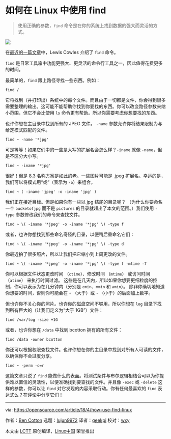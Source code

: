 如何在 Linux 中使用 find
======

> 使用正确的参数，`find` 命令是在你的系统上找到数据的强大而灵活的方式。

![](https://opensource.com/sites/default/files/styles/image-full-size/public/lead-images/rh_003499_01_linux31x_cc.png?itok=Pvim4U-B)

在[最近的一篇文章][1]中，Lewis Cowles 介绍了 `find` 命令。

`find` 是日常工具箱中功能更强大、更灵活的命令行工具之一，因此值得花费更多的时间。

最简单的，`find` 跟上路径寻找一些东西。例如：

```
find /
```

它将找到（并打印出）系统中的每个文件。而且由于一切都是文件，你会得到很多需要整理的输出。这可能不能帮助你找到你要找的东西。你可以改变路径参数来缩小范围，但它不会比使用 `ls` 命令更有帮助。所以你需要考虑你想要找的东西。

也许你想在主目录中找到所有的 JPEG 文件。 `-name` 参数允许你将结果限制为与给定模式匹配的文件。

```
find ~ -name '*jpg'
```

可是等等！如果它们中的一些是大写的扩展名会怎么样？`-iname` 就像 `-name`，但是不区分大小写。

```
find ~ -iname '*jpg'
```

很好！但是 8.3 名称方案是如此的老。一些图片可能是 .jpeg 扩展名。幸运的是，我们可以将模式用“或”（表示为  `-o`）来组合。

```
find ~ ( -iname 'jpeg' -o -iname 'jpg' )
```

我们正在接近目标。但是如果你有一些以 jpg 结尾的目录呢？ （为什么你要命名一个 `bucketofjpg` 而不是 `pictures` 的目录就超出了本文的范围。）我们使用 `-type` 参数修改我们的命令来查找文件。

```
find ~ \( -iname '*jpeg' -o -iname '*jpg' \) -type f
```

或者，也许你想找到那些命名奇怪的目录，以便稍后重命名它们：

```
find ~ \( -iname '*jpeg' -o -iname '*jpg' \) -type d
```

你最近拍了很多照片，所以让我们把它缩小到上周更改的文件。

```
find ~ \( -iname '*jpeg' -o -iname '*jpg' \) -type f -mtime -7
```

你可以根据文件状态更改时间 （`ctime`）、修改时间 （`mtime`） 或访问时间 （`atime`） 来执行时间过滤。 这些是在几天内，所以如果你想要更细粒度的控制，你可以表示为在几分钟内（分别是 `cmin`、`mmin` 和 `amin`）。 除非你确切地知道你想要的时间，否则你可能会在 `+` （大于）或 `-` （小于）的后面加上数字。

但也许你不关心你的照片。也许你的磁盘空间不够用，所以你想在 `log` 目录下找到所有巨大的（让我们定义为“大于 1GB”）文件：

```
find /var/log -size +1G
```

或者，也许你想在 `/data` 中找到 bcotton 拥有的所有文件：

```
find /data -owner bcotton
```

你还可以根据权限查找文件。也许你想在你的主目录中找到对所有人可读的文件，以确保你不会过度分享。

```
find ~ -perm -o=r
```

这篇文章只说了 `find` 能做什么的表面。将测试条件与布尔逻辑相结合可以为你提供难以置信的灵活性，以便准确找到要查找的文件。并且像 `-exec` 或 `-delete` 这样的参数，你可以让 `find` 对它发现的内容采取行动。你有任何最喜欢的 `find` 表达式么？在评论中分享它们！

--------------------------------------------------------------------------------

via: https://opensource.com/article/18/4/how-use-find-linux

作者：[Ben Cotton][a]
选题：[lujun9972](https://github.com/lujun9972)
译者：[geekpi](https://github.com/geekpi)
校对：[wxy](https://github.com/wxy)

本文由 [LCTT](https://github.com/LCTT/TranslateProject) 原创编译，[Linux中国](https://linux.cn/) 荣誉推出

[a]:https://opensource.com/users/bcotton
[1]:https://linux.cn/article-9585-1.html
